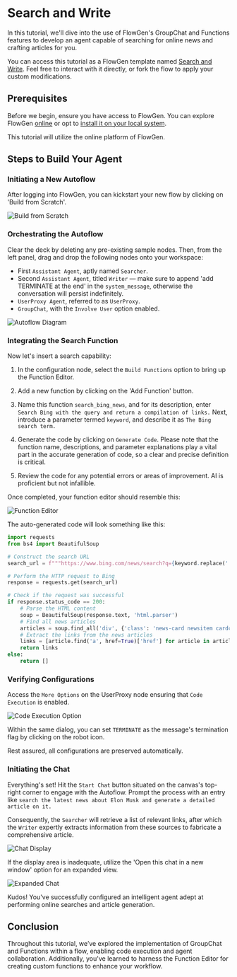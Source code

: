 # Search and Write

In this tutorial, we'll dive into the use of FlowGen's GroupChat and Functions features to develop an agent capable of searching for online news and crafting articles for you.

You can access this tutorial as a FlowGen template named [Search and Write](https://platform.flowgen.app/templates/udaciyj0xp325ye). Feel free to interact with it directly, or fork the flow to apply your custom modifications.

## Prerequisites

Before we begin, ensure you have access to FlowGen. You can explore FlowGen [online](https://platform.flowgen.app) or opt to [install it on your local system](https://github.com/tiwater/flowgen/).

This tutorial will utilize the online platform of FlowGen.

## Steps to Build Your Agent

### Initiating a New Autoflow

After logging into FlowGen, you can kickstart your new flow by clicking on 'Build from Scratch'.

![Build from Scratch](./img/build-from-scratch.png)

### Orchestrating the Autoflow

Clear the deck by deleting any pre-existing sample nodes. Then, from the left panel, drag and drop the following nodes onto your workspace:

- First `Assistant Agent`, aptly named `Searcher`.
- Second `Assistant Agent`, titled `Writer` — make sure to append 'add TERMINATE at the end' in the `system_message`, otherwise the conversation will persist indefinitely.
- `UserProxy Agent`, referred to as `UserProxy`.
- `GroupChat`, with the `Involve User` option enabled.

![Autoflow Diagram](./img/flow.png)

### Integrating the Search Function

Now let's insert a search capability:

1. In the configuration node, select the `Build Functions` option to bring up the Function Editor.

2. Add a new function by clicking on the 'Add Function' button.

3. Name this function `search_bing_news`, and for its description, enter `Search Bing with the query and return a compilation of links.` Next, introduce a parameter termed `keyword`, and describe it as `The Bing search term.`

4. Generate the code by clicking on `Generate Code`. Please note that the function name, descriptions, and parameter explanations play a vital part in the accurate generation of code, so a clear and precise definition is critical.

5. Review the code for any potential errors or areas of improvement. AI is proficient but not infallible.

Once completed, your function editor should resemble this:

![Function Editor](./img/function-editor.png)

The auto-generated code will look something like this:

```python
import requests
from bs4 import BeautifulSoup

# Construct the search URL
search_url = f"""https://www.bing.com/news/search?q={keyword.replace(' ', '+')}&form=QBN&pq={keyword.replace(' ', '+')}&sc=8-0&sp=-1&qs=n&sk="""

# Perform the HTTP request to Bing
response = requests.get(search_url)

# Check if the request was successful
if response.status_code == 200:
    # Parse the HTML content
    soup = BeautifulSoup(response.text, 'html.parser')
    # Find all news articles
    articles = soup.find_all('div', {'class': 'news-card newsitem cardcommon'})
    # Extract the links from the news articles
    links = [article.find('a', href=True)['href'] for article in articles]
    return links
else:
    return []
```

### Verifying Configurations

Access the `More Options` on the UserProxy node ensuring that `Code Execution` is enabled.

![Code Execution Option](./img/code-execution.png)

Within the same dialog, you can set `TERMINATE` as the message's termination flag by clicking on the robot icon.

Rest assured, all configurations are preserved automatically.

### Initiating the Chat

Everything's set! Hit the `Start Chat` button situated on the canvas's top-right corner to engage with the Autoflow. Prompt the process with an entry like `search the latest news about Elon Musk and generate a detailed article on it.`

Consequently, the `Searcher` will retrieve a list of relevant links, after which the `Writer` expertly extracts information from these sources to fabricate a comprehensive article.

![Chat Display](./img/embed-chat.png)

If the display area is inadequate, utilize the 'Open this chat in a new window' option for an expanded view.

![Expanded Chat](./img/chat.png)

Kudos! You've successfully configured an intelligent agent adept at performing online searches and article generation.

## Conclusion

Throughout this tutorial, we’ve explored the implementation of GroupChat and Functions within a flow, enabling code execution and agent collaboration. Additionally, you've learned to harness the Function Editor for creating custom functions to enhance your workflow.

